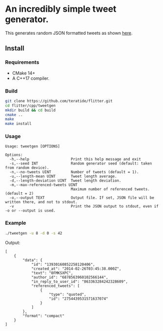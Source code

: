 # An incredibly simple tweet generator.
This generates random JSON formatted tweets as shown [here][1].

[1]:(https://developer.twitter.com/en/docs/labs/sampled-stream/api-reference/get-tweets-stream-sample)

## Install

### Requirements
- CMake 14+
- A C++17 compiler.

### Build
```bash
git clone https://github.com/teratide/flitter.git
cd flitter/cpp/tweetgen
mkdir build && cd build
cmake ..
make
make install
```

### Usage
```
Usage: tweetgen [OPTIONS]

Options:
  -h,--help                   Print this help message and exit
  -s,--seed INT               Random generator seed (default: taken from random device).
  -n,--no-tweets UINT         Number of tweets (default = 1).
  -u,--length-mean UINT       Tweet length average.
  -d,--length-deviation UINT  Tweet length deviation.
  -m,--max-referenced-tweets UINT
                              Maximum number of referenced tweets. (default = 2)
  -o,--output TEXT            Output file. If set, JSON file will be written there, and not to stdout.
  -v                          Print the JSON output to stdout, even if -o or --output is used.
```

### Example
```bash
./tweetgen -u 8 -d 0 -s 42
```
Output:
```
[
    {
        "data": {
            "id": "13930160852258120406",
            "created_at": "2014-02-26T03:45:38.000Z",
            "text": "0FMKSXPC",
            "author_id": "6878563960102566144",
            "in_reply_to_user_id": "863363284242328609",
            "referenced_tweets": [
                {
                    "type": "quoted",
                    "id": "2754439531571637074"
                }
            ]
        },
        "format": "compact"
    }
]
```
